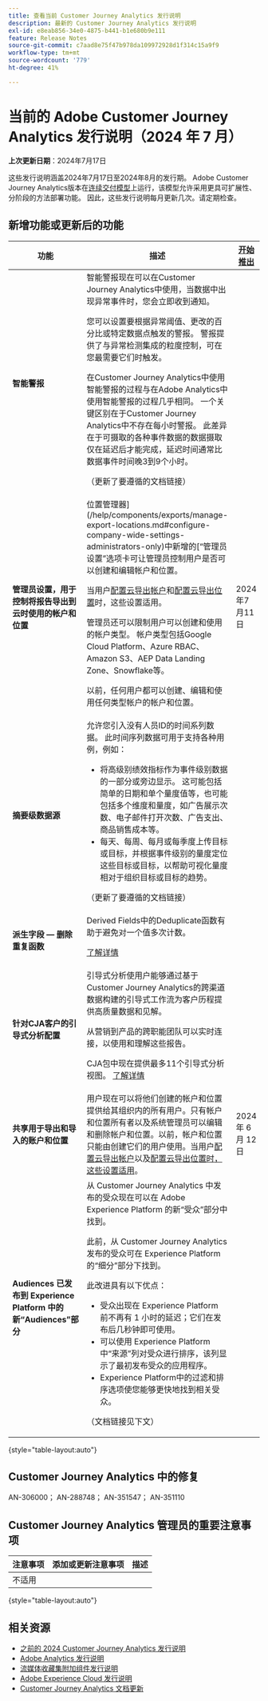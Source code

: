 ```yaml
---
title: 查看当前 Customer Journey Analytics 发行说明
description: 最新的 Customer Journey Analytics 发行说明
exl-id: e8eab856-34e0-4875-b441-b1e680b9e111
feature: Release Notes
source-git-commit: c7aad8e75f47b978da109972928d1f314c15a9f9
workflow-type: tm+mt
source-wordcount: '779'
ht-degree: 41%

---
```


# 当前的 Adobe Customer Journey Analytics 发行说明（2024 年 7 月）

**上次更新日期**：2024年7月17日

这些发行说明涵盖2024年7月17日至2024年8月的发行期。 Adobe Customer Journey Analytics版本在[连续交付模型](releases.md)上运行，该模型允许采用更具可扩展性、分阶段的方法部署功能。 因此，这些发行说明每月更新几次。请定期检查。

## 新增功能或更新后的功能

| 功能 | 描述 | [开始推出](releases.md) | [正式发布](releases.md) |
| ----------- | ---------- | ------- | ---- |
| **智能警报** | 智能警报现在可以在Customer Journey Analytics中使用，当数据中出现异常事件时，您会立即收到通知。<p>您可以设置要根据异常阈值、更改的百分比或特定数据点触发的警报。 警报提供了与异常检测集成的粒度控制，可在您最需要它们时触发。</p><p>在Customer Journey Analytics中使用智能警报的过程与在Adobe Analytics中使用智能警报的过程几乎相同。 一个关键区别在于Customer Journey Analytics中不存在每小时警报。 此差异在于可摄取的各种事件数据的数据摄取仅在延迟后才能完成，延迟时间通常比数据事件时间晚3到9个小时。</p><p>（更新了要遵循的文档链接）</p><!--<p>[Learn more](/help/analysis-workspace/c-intelligent-alerts/intellligent-alerts.md)</p> --> |  | 2024年7月26日 |
| **管理员设置，用于控制将报告导出到云时使用的帐户和位置** | 位置管理器](/help/components/exports/manage-export-locations.md#configure-company-wide-settings-administrators-only)中新增的[“管理员设置”选项卡可让管理员控制用户是否可以创建和编辑帐户和位置。<p>当用户[配置云导出帐户](/help/components/exports/cloud-export-accounts.md)和[配置云导出位置](/help/components/exports/cloud-export-locations.md)时，这些设置适用。</p><p>管理员还可以限制用户可以创建和使用的帐户类型。 帐户类型包括Google Cloud Platform、Azure RBAC、Amazon S3、AEP Data Landing Zone、Snowflake等。</p><p>以前，任何用户都可以创建、编辑和使用任何类型帐户的帐户和位置。</p> | 2024年7月11日 | 2024年7月19日 |
| **摘要级数据源** | 允许您引入没有人员ID的时间系列数据。 此时间序列数据可用于支持各种用例，例如：<ul><li>将高级别绩效指标作为事件级别数据的一部分或旁边显示。 这可能包括简单的日期和单个量度值等，也可能包括多个维度和量度，如广告展示次数、电子邮件打开次数、广告支出、商品销售成本等。</li><li>每天、每周、每月或每季度上传目标或目标，并根据事件级别的量度定位这些目标或目标，以帮助可视化量度相对于组织目标或目标的趋势。</li></ul><p>（更新了要遵循的文档链接）</p> |  | 2024年7月31日 |
| **派生字段 — 删除重复函数** | Derived Fields中的Deduplicate函数有助于避免对一个值多次计数。<p>[了解详情](/help/data-views/derived-fields/derived-fields.md#deduplicate)</p> |  | 2024年7月17日 |
| **针对CJA客户的引导式分析配置** | 引导式分析使用户能够通过基于Customer Journey Analytics的跨渠道数据构建的引导式工作流为客户历程提供高质量数据和见解。 <p>从营销到产品的跨职能团队可以实时连接，以使用和理解这些报告。</p><p>CJA包中现在提供最多11个引导式分析视图。 [了解详情](https://experienceleague.adobe.com/en/docs/analytics-platform/using/guided-analysis/overview)</p> |  | 2024年7月17日 |
| **共享用于导出和导入的账户和位置** | 用户现在可以将他们创建的帐户和位置提供给其组织内的所有用户。只有帐户和位置所有者以及系统管理员可以编辑和删除帐户和位置。以前，帐户和位置只能由创建它们的用户使用。当用户[配置云导出帐户](https://experienceleague.adobe.com/zh-hans/docs/analytics-platform/using/cja-components/exports/cloud-export-accounts)以及[配置云导出位置时，这些设置适用](https://experienceleague.adobe.com/zh-hans/docs/analytics-platform/using/cja-components/exports/cloud-export-locations)。 | 2024 年 6 月 12 日 | 2024 年 7 月中旬 |
| **Audiences 已发布到 Experience Platform 中的新“Audiences”部分** | 从 Customer Journey Analytics 中发布的受众现在可以在 Adobe Experience Platform 的新“受众”部分中找到。<p>此前，从 Customer Journey Analytics 发布的受众可在 Experience Platform 的“细分”部分下找到。</p><p>此改进具有以下优点：</p><ul><li>受众出现在 Experience Platform 前不再有 1 小时的延迟；它们在发布后几秒钟即可使用。</li><li>可以使用 Experience Platform 中“来源”列对受众进行排序，该列显示了最初发布受众的应用程序。</li><li>Experience Platform中的过滤和排序选项使您能够更快地找到相关受众。</li></ul> <p>（文档链接见下文）</p> |  | 待定 |

{style="table-layout:auto"}

## Customer Journey Analytics 中的修复

AN-306000； AN-288748； AN-351547； AN-351110

## Customer Journey Analytics 管理员的重要注意事项

| 注意事项 | 添加或更新注意事项 | 描述 |
| --- | --- | --- |
| 不适用 | | |

{style="table-layout:auto"}

## 相关资源

* [之前的 2024 Customer Journey Analytics 发行说明](/help/release-notes/2024.md)
* [Adobe Analytics 发行说明](https://experienceleague.adobe.com/docs/analytics/release-notes/latest.html?lang=zh-Hans)
* [流媒体收藏集附加组件发行说明](https://experienceleague.adobe.com/docs/media-analytics/using/additional-resources/release-notes.html?lang=zh-Hans)
* [Adobe Experience Cloud 发行说明](https://experienceleague.adobe.com/docs/release-notes/experience-cloud/current.html?lang=zh-Hans)
* [Customer Journey Analytics 文档更新](/help/release-notes/doc-changes.md)
